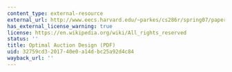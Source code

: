```yaml
---
content_type: external-resource
external_url: http://www.eecs.harvard.edu/~parkes/cs286r/spring07/papers/myerson.pdf
has_external_license_warning: true
license: https://en.wikipedia.org/wiki/All_rights_reserved
status: ''
title: Optimal Auction Design (PDF)
uid: 32759cd3-2017-40e0-a14d-bc25a92d4c84
wayback_url: ''
---
```

